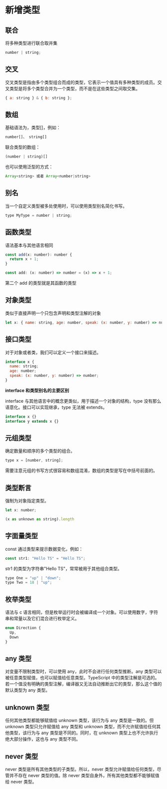# 新增类型

## 联合

将多种类型进行联合取并集

```js
number | string;
```

## 交叉

交叉类型是指由多个类型组合而成的类型，它表示一个值具有多种类型的成员。交叉类型是将多个类型合并为一个类型，而不是在这些类型之间取交集。

```js
{ a: string } & { b: string };
```

## 数组

基础语法为，类型[]，例如：

```js
number[]、 string[]
```

联合类型的数组：

```js
(number | string)[]
```

也可以使用泛型的方式：

```js
Array<string> 或者 Array<number|string>
```

## 别名

当一个自定义类型被多处使用时，可以使用类型别名简化书写。

```js
type MyType = number | string;
```

## 函数类型

语法基本与其他语言相同

```js
const add(x: number): number {
  return x + 1;
}

const add: (x: number) => number = (x) => x + 1;
```

第二个 add 的类型就是其函数的类型

## 对象类型

类似于直接声明一个只包含声明和类型注解的对象

```js
let x: { name: string, age: number, speak: (x: number, y: number) => number };
```

## 接口类型

对于对象或者类，我们可以定义一个接口来描述。

```js
interface x {
  name: string;
  age: number;
  speak: (x: number, y: number) => number;
}
```

**interface 和类型别名的主要区别**

interface 与其他语言中的概念更类似，用于描述一个对象的结构，type 没有那么语意化。接口可以实现继承，type 无法被 extends。

```js
interface x {}
interface y extends x {}
```

## 元组类型

确定数量和顺序的多个类型的组合。

```js
type x = [number, string];
```

需要注意元组的书写方式很容易和数组混淆，数组的类型是写在中括号前面的。

## 类型断言

强制为对象指定类型。

```js
let x: number;

(x as unknown as string).length

```

## 字面量类型

const 通过类型来提示数据变化，例如：

```js
const str1: "Hello TS" = "Hello TS";
```

str1 的类型为字符串"Hello TS"，常常被用于其他组合类型。

```js
type One = "up" | "down";
type Two = 18 | "up";
```

## 枚举类型

语法与 c 语言相同，但是枚举运行时会被编译成一个对象。可以使用数字，字符串和常量以及它们混合进行枚举定义。

```js
enum Direction {
  Up,
  Down
}
```

## any 类型

对变量不限制类型时，可以使用 any，此时不会进行任何类型推断。any 类型可以被任意类型赋值，也可以赋值给任意类型。TypeScript 中的类型注解是可选的。若一个值没有明确的类型注解，编译器又无法自动推断出它的类型，那么这个值的默认类型为 any 类型。

## unknown 类型

任何其他类型都能够赋值给 unknown 类型，该行为与 any 类型是一致的。但 unknown 类型只允许赋值给 any 类型和 unknown 类型，而不允许赋值给任何其他类型，该行为与 any 类型是不同的。同时，在 unknown 类型上也不允许执行绝大部分操作，这也与 any 类型不同。

## never 类型

never 类型是所有其他类型的子类型。所以，never 类型允许赋值给任何类型，尽管并不存在 never 类型的值。除 never 类型自身外，所有其他类型都不能够赋值给 never 类型。
